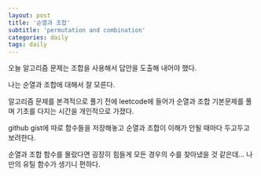 ```yaml
---
layout: post
title: '순열과 조합'
subtitle: 'permutation and combination'
categories: daily
tags: daily
---
```


오늘 알고리즘 문제는 조합을 사용해서 답안을 도출해 내어야 했다.

나는 순열과 조합에 대해서 잘 모른다.

알고리즘 문제를 본격적으로 풀기 전에 leetcode에 들어가 순열과 조합 기본문제를 풀며 기초를 다지는 시간을 개인적으로 가졌다.

github gist에 따로 함수들을 저장해놓고 순열과 조합이 이해가 안될 때마다 두고두고 보려한다.

순열과 조합 함수를 몰랐다면 굉장히 힘들게 모든 경우의 수를 찾아냈을 것 같은데... 나만의 유틸 함수가 생기니 편하다.
